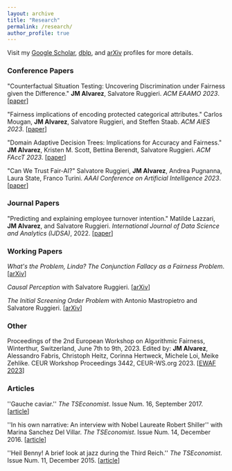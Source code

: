 ```yaml
---
layout: archive
title: "Research"
permalink: /research/
author_profile: true
---
```


Visit my [Google Scholar](https://scholar.google.com/citations?hl=en&view_op=list_works&gmla=AJsN-F4flRnyZl09a2Q8S4L8ySoeG4CMpCfYBDwXEUNYEHYVENmZOn2P_-xzO8QxNhaCetZlL4nNTOvPu5NCqS0LpIMuUuUtPPpDL2_yeO8J-z23TTxdWns&user=otFhtYMAAAAJ), [dblp](https://dblp.org/pid/59/6703-2.html), and [arXiv](https://arxiv.org/search/cs?query=0000-0001-9412-9013&searchtype=orcid&abstracts=show&order=-announced_date_first&size=100) profiles for more details.

### Conference Papers

"Counterfactual Situation Testing: Uncovering Discrimination under Fairness given the Difference." **JM Alvarez**, Salvatore Ruggieri. *ACM EAAMO 2023*. [[paper](https://dl.acm.org/doi/10.1145/3617694.3623222)]

"Fairness implications of encoding protected categorical attributes." Carlos Mougan, **JM Alvarez**, Salvatore Ruggieri, and Steffen Staab. *ACM AIES 2023*. [[paper](https://dl.acm.org/doi/10.1145/3600211.3604657)]

"Domain Adaptive Decision Trees: Implications for Accuracy and Fairness." **JM Alvarez**, Kristen M. Scott, Bettina Berendt, Salvatore Ruggieri. *ACM FAccT 2023*. [[paper](https://dl.acm.org/doi/10.1145/3593013.3594008)]

"Can We Trust Fair-AI?" Salvatore Ruggieri, **JM Alvarez**, Andrea Pugnanna, Laura State, Franco Turini. *AAAI Conference on Artificial Intelligence 2023*. [[paper](https://ojs.aaai.org/index.php/AAAI/article/view/26798)]

### Journal Papers 

"Predicting and explaining employee turnover intention." Matilde Lazzari, **JM Alvarez**, and Salvatore Ruggieri. *International Journal of Data Science and Analytics (IJDSA)*, 2022. [[paper](https://link.springer.com/article/10.1007/s41060-022-00329-w)]

### Working Papers

*What's the Problem, Linda? The Conjunction Fallacy as a Fairness Problem*. [[arXiv](https://arxiv.org/abs/2305.09535)]

*Causal Perception* with Salvatore Ruggieri. [[arXiv](https://arxiv.org/abs/2401.13408)]

*The Initial Screening Order Problem* with Antonio Mastropietro and Salvatore Ruggieri. [[arXiv](https://arxiv.org/abs/2307.15398v2)]

### Other

Proceedings of the 2nd European Workshop on Algorithmic Fairness, Winterthur, Switzerland, June 7th to 9th, 2023. Edited by: **JM Alvarez**, Alessandro Fabris, Christoph Heitz, Corinna Hertweck, Michele Loi, Meike Zehlike. CEUR Workshop Proceedings 3442, CEUR-WS.org 2023. [[EWAF 2023](https://ceur-ws.org/Vol-3442/)]

### Articles

''Gauche caviar.'' *The TSEconomist*. Issue Num. 16, September 2017. [[article](https://thetseconomist.wordpress.com/2017/09/06/gauche-caviar/)]

''In his own narrative: An interview with Nobel Laureate Robert Shiller'' with Marina Sanchez Del Villar. *The TSEconomist*. Issue Num. 14, December 2016. [[article](https://thetseconomist.wordpress.com/archive/december-2016/in-his-own-narrative-an-interview-with-nobel-laureate-robert-shiller/)]

''Heil Benny! A brief look at jazz during the Third Reich.'' *The TSEconomist*. Issue Num. 11, December 2015. [[article](https://thetseconomist.wordpress.com/archive/january-2016/heil-benny-a-brief-look-at-jazz-during-the-third-reich/)]

<!-- {% if author.googlescholar %}
  You can also find my articles on <u><a href="{{author.googlescholar}}">my Google Scholar profile</a>.</u>
{% endif %}

{% include base_path %}

{% for post in site.publications reversed %}
  {% include archive-single.html %}
{% endfor %} -->
